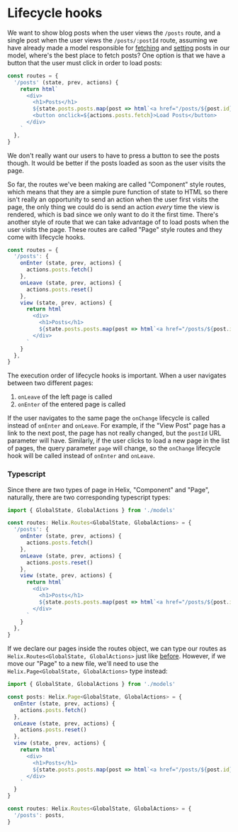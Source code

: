 # Lifecycle hooks

We want to show blog posts when the user views the `/posts` route, and a single post when the user views the `/posts/:postId` route, assuming we have already made a model responsible for [fetching](../Models/Effects.md) and [setting](../Models/Reducers.md) posts in our model, where's the best place to fetch posts? One option is that we have a button that the user must click in order to load posts: 

```javascript
const routes = {
  '/posts' (state, prev, actions) {
    return html`
      <div>
        <h1>Posts</h1>
        ${state.posts.posts.map(post => html`<a href="/posts/${post.id}">${post.title}</a>`)}
        <button onclick=${actions.posts.fetch}>Load Posts</button>
      </div>
    `
  },
}
```

We don't really want our users to have to press a button to see the posts though. It would be better if the posts loaded as soon as the user visits the page.

So far, the routes we've been making are called "Component" style routes, which means that they are a simple pure function of state to HTML so there isn't really an opportunity to send an action when the user first visits the page, the only thing we could do is send an action *every* time the view is rendered, which is bad since we only want to do it the first time. There's another style of route that we can take advantage of to load posts when the user visits the page. These routes are called "Page" style routes and they come with lifecycle hooks. 

```javascript
const routes = {
  '/posts': {
    onEnter (state, prev, actions) {
      actions.posts.fetch()
    },
    onLeave (state, prev, actions) {
      actions.posts.reset()
    },
    view (state, prev, actions) {
      return html`
        <div>
          <h1>Posts</h1>
          ${state.posts.posts.map(post => html`<a href="/posts/${post.id}">${post.title}</a>`)}
        </div>
      `
    }
  },
}
```

The execution order of lifecycle hooks is important. When a user navigates between two different pages:

1. `onLeave` of the left page is called
2. `onEnter` of the entered page is called

If the user navigates to the same page the `onChange` lifecycle is called instead of `onEnter` and `onLeave`. For example, if the "View Post" page has a link to the next post, the page has not really changed, but the `postId` URL parameter will have. Similarly, if the user clicks to load a new page in the list of pages, the query parameter `page` will change, so the `onChange` lifecycle hook will be called instead of `onEnter` and `onLeave`.

### Typescript

Since there are two types of page in Helix, "Component" and "Page", naturally, there are two corresponding typescript types:

```typescript
import { GlobalState, GlobalActions } from './models'

const routes: Helix.Routes<GlobalState, GlobalActions> = {
  '/posts': {
    onEnter (state, prev, actions) {
      actions.posts.fetch()
    },
    onLeave (state, prev, actions) {
      actions.posts.reset()
    },
    view (state, prev, actions) {
      return html`
        <div>
          <h1>Posts</h1>
          ${state.posts.posts.map(post => html`<a href="/posts/${post.id}">${post.title}</a>`)}
        </div>
      `
    }
  },
}
```

If we declare our pages inside the routes object, we can type our routes as `Helix.Routes<GlobalState, GlobalActions>` just like [before](./Routes.md). However, if we move our "Page" to a new file, we'll need to use the `Helix.Page<GlobalState, GlobalActions>` type instead:


```typescript
import { GlobalState, GlobalActions } from './models'

const posts: Helix.Page<GlobalState, GlobalActions> = {
  onEnter (state, prev, actions) {
    actions.posts.fetch()
  },
  onLeave (state, prev, actions) {
    actions.posts.reset()
  },
  view (state, prev, actions) {
    return html`
      <div>
        <h1>Posts</h1>
        ${state.posts.posts.map(post => html`<a href="/posts/${post.id}">${post.title}</a>`)}
      </div>
    `
  }
}

const routes: Helix.Routes<GlobalState, GlobalActions> = {
  '/posts': posts,
}
```
